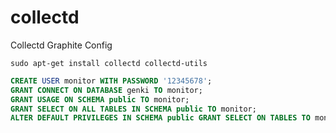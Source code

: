 # collectd
Collectd Graphite Config


```sudo apt-get install collectd collectd-utils```

```SQL
CREATE USER monitor WITH PASSWORD '12345678'; 
GRANT CONNECT ON DATABASE genki TO monitor; 
GRANT USAGE ON SCHEMA public TO monitor; 
GRANT SELECT ON ALL TABLES IN SCHEMA public TO monitor; 
ALTER DEFAULT PRIVILEGES IN SCHEMA public GRANT SELECT ON TABLES TO monitor;```
